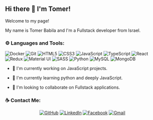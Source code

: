 ## Hi there 👋 I'm Tomer!

Welcome to my page!

My name is Tomer Babila and I'm a Fullstack developer from Israel.

### ⚙ Languages and Tools:

<img alt="Docker" src="https://img.shields.io/badge/docker%20-%230db7ed.svg?&style=flat-square&logo=docker&logoColor=white"/> <img alt="Git" src="https://img.shields.io/badge/git%20-%23F05033.svg?&style=flat-square&logo=git&logoColor=white"/> <img alt="HTML5" src="https://img.shields.io/badge/html5%20-%23E34F26.svg?&style=flat-square&logo=html5&logoColor=white"/> <img alt="CSS3" src="https://img.shields.io/badge/css3%20-%231572B6.svg?&style=flat-square&logo=css3&logoColor=white"/> <img alt="JavaScript" src="https://img.shields.io/badge/javascript%20-%23323330.svg?&style=flat-square&logo=javascript&logoColor=%23F7DF1E"/> <img alt="TypeScript" src="https://img.shields.io/badge/typescript%20-%23007ACC.svg?&style=flat-square&logo=typescript&logoColor=white"/> <img alt="React" src="https://img.shields.io/badge/react%20-%2320232a.svg?&style=flat-square&logo=react&logoColor=%2361DAFB"/> <img alt="Redux" src="https://img.shields.io/badge/redux%20-%23593d88.svg?&style=flat-square&logo=redux&logoColor=white"/> <img alt="Material UI" src="https://img.shields.io/badge/material%20ui%20-%230081CB.svg?&style=flat-square&logo=material-ui&logoColor=white"/> <img alt="SASS" src="https://img.shields.io/badge/SASS%20-hotpink.svg?&style=flat-square&logo=SASS&logoColor=white"/> <img alt="Python" src="https://img.shields.io/badge/python%20-%2314354C.svg?&style=flat-square&logo=python&logoColor=white"/> <img alt="MySQL" src="https://img.shields.io/badge/mysql-%2300f.svg?&style=flat-square&logo=mysql&logoColor=white"/> <img alt="MongoDB" src ="https://img.shields.io/badge/MongoDB-%234ea94b.svg?&style=flat-square&logo=mongodb&logoColor=white"/>

- 🔭 I'm currently working on JavaScript projects.

- 🌱 I'm currently learning python and deeply JavaScript.

- 👯 I'm looking to collaborate on Fullstack applications.

### ☕ Contact Me:
<p align="center">
	<a href="https://github.com/tomerbabila"><img src="https://img.shields.io/badge/GitHub-100000?style=flat-square&logo=github&logoColor=white" alt="GitHub"/></a>
	<a href="https://www.linkedin.com/in/tomer-babila/"><img src="https://img.shields.io/badge/LinkedIn-0077B5?style=flat-square&logo=linkedin&logoColor=white" alt="LinkedIn"/></a>
	<a href="https://www.facebook.com/profile.php?id=100000469062542"><img src="https://img.shields.io/badge/Facebook-1877F2?style=flat-square&logo=facebook&logoColor=white" alt="Facebook"/></a>
  <a href="mailto:tomer.babila@gmail.com"><img src="https://img.shields.io/badge/Gmail-D14836?style=flat-square&logo=gmail&logoColor=white" alt="Gmail" /></a>
</p>
